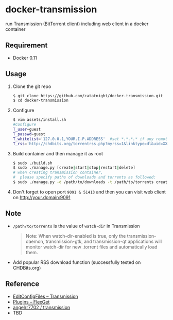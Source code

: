 docker-transmission
===================

run Transmission (BitTorrent client) including web client in a docker container 

## Requirement
+ Docker 0.11

## Usage
1. Clone the git repo
	
	```bash
	$ git clone https://github.com/catatnight/docker-transmission.git
	$ cd docker-transmission
	```
2. Configure

	```bash
	$ vim assets/install.sh
	#Configure
	T_user=guest
	T_passwd=guest
	T_whitelist='127.0.0.1,YOUR.I.P.ADDRESS'  #set *.*.*.* if any remote ip is allowed
	T_rss='http://chdbits.org/torrentrss.php?myrss=1&linktype=dl&uid=XXX&passkey=XXX'
	```
3. Build container and then manage it as root
	
	```bash
	$ sudo ./build.sh
	$ sudo ./manage.py [create|start|stop|restart|delete]
	# when creating transmission container,
	#  please specify paths of downloads and torrents as followed:
	$ sudo ./manage.py -d /path/to/downloads -t /path/to/torrents create
	```
4. Don't forget to open port ```9091 & 51413``` and then you can visit web client on http://your.domain:9091

## Note
+ ```/path/to/torrents``` is the value of ```watch-dir``` in Transmission
		
	> Note: When watch-dir-enabled is true, only the transmission-daemon, transmission-gtk, and transmission-qt applications will monitor watch-dir for new .torrent files and automatically load them.
+ Add popular RSS download function (successfully tested on CHDBits.org)

## Reference
+ [EditConfigFiles – Transmission](https://trac.transmissionbt.com/wiki/EditConfigFiles)
+ [Plugins – FlexGet](http://flexget.com/wiki/Plugins)
+ [angelrr7702 / transmission](https://github.com/angelrr7702/transmission)
+ TBD
